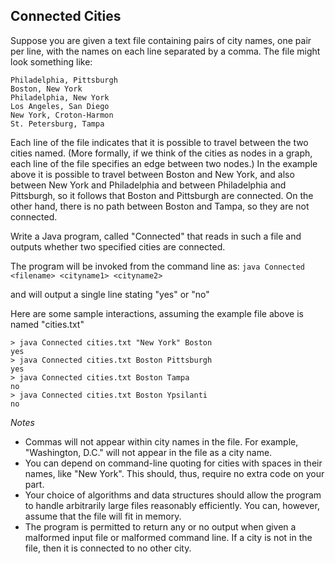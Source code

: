 ## Connected Cities

Suppose you are given a text file containing pairs of city names, one pair per line, with the names on each line separated by a comma. The file might look something like:
 
```
Philadelphia, Pittsburgh
Boston, New York
Philadelphia, New York
Los Angeles, San Diego
New York, Croton-Harmon
St. Petersburg, Tampa
```
 
Each line of the file indicates that it is possible to travel between the two cities named. (More formally, if we think of the cities as nodes in a graph, each line of the file specifies an edge between two nodes.) In the example above it is possible to travel between Boston and New York, and also between New York and Philadelphia and between Philadelphia and Pittsburgh, so it follows that Boston and Pittsburgh are connected. On the other hand, there is no path between Boston and Tampa, so they are not connected.
 
Write a Java program, called "Connected" that reads in such a file and outputs whether two specified cities are connected.
 
The program will be invoked from the command line as:
`java Connected <filename> <cityname1> <cityname2>`
 
and will output a single line stating "yes" or "no"
 
Here are some sample interactions, assuming the example file above is named "cities.txt"

```
> java Connected cities.txt "New York" Boston
yes
> java Connected cities.txt Boston Pittsburgh
yes
> java Connected cities.txt Boston Tampa
no
> java Connected cities.txt Boston Ypsilanti
no
```

*Notes*
 
* Commas will not appear within city names in the file. For example, "Washington, D.C." will not appear in the file as a city name.
* You can depend on command-line quoting for cities with spaces in their names, like "New York". This should, thus, require no extra code on your part.
* Your choice of algorithms and data structures should allow the program to handle arbitrarily large files reasonably efficiently. You can, however, assume that the file will fit in memory.
* The program is permitted to return any or no output when given a malformed input file or malformed command line.
If a city is not in the file, then it is connected to no other city.